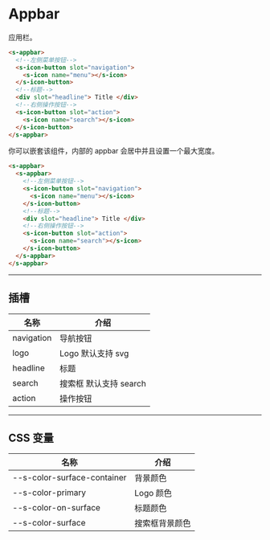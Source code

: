 # Appbar

应用栏。

```html preview
<s-appbar>
  <!--左侧菜单按钮-->
  <s-icon-button slot="navigation">
    <s-icon name="menu"></s-icon>
  </s-icon-button>
  <!--标题-->
  <div slot="headline"> Title </div>
  <!--右侧操作按钮-->
  <s-icon-button slot="action">
    <s-icon name="search"></s-icon>
  </s-icon-button>
</s-appbar>
```

你可以嵌套该组件，内部的 appbar 会居中并且设置一个最大宽度。

```html preview
<s-appbar>
  <s-appbar>
    <!--左侧菜单按钮-->
    <s-icon-button slot="navigation">
      <s-icon name="menu"></s-icon>
    </s-icon-button>
    <!--标题-->
    <div slot="headline"> Title </div>
    <!--右侧操作按钮-->
    <s-icon-button slot="action">
      <s-icon name="search"></s-icon>
    </s-icon-button>
  </s-appbar>
</s-appbar>
```

---

## 插槽

| 名称       | 介绍                   |
| ---------- | --------------------- |
| navigation | 导航按钮               |
| logo       | Logo 默认支持 svg      |
| headline   | 标题                   |
| search     | 搜索框 默认支持 search  |
| action     | 操作按钮               |

---

## CSS 变量

| 名称                        | 介绍          |
| --------------------------- | ------------ |
| --s-color-surface-container | 背景颜色      |
| --s-color-primary           | Logo 颜色     |
| --s-color-on-surface        | 标题颜色      |
| --s-color-surface           | 搜索框背景颜色 |